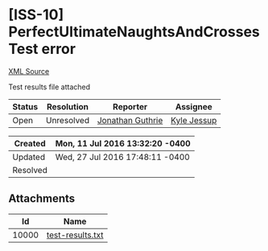 # [ISS-10] PerfectUltimateNaughtsAndCrosses Test error

[XML Source](../xml/ISS-10.xml)
<p><p>Test results file attached</p></p>





Status|Resolution|Reporter|Assignee
------|----------|--------|--------
Open|Unresolved|[Jonathan Guthrie](jono)|[Kyle Jessup]($kjessup)





Created|Mon, 11 Jul 2016 13:32:20 -0400
-------|--------------
Updated|Wed, 27 Jul 2016 17:48:11 -0400
Resolved|



## Attachments





Id|Name
------|------------
10000|[test-results.txt](../attachment/10000/test-results.txt)


